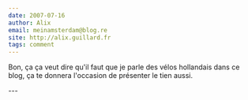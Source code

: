 ```yaml
---
date: 2007-07-16
author: Alix
email: meinamsterdam@blog.re
site: http://alix.guillard.fr
tags: comment
---
```


<p>
Bon, ça ça veut dire qu'il faut que je parle des vélos hollandais dans ce blog, ça te donnera l'occasion de présenter le tien aussi.
</p>
---